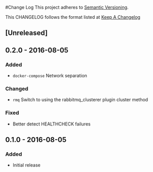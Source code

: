#Change Log
This project adheres to [Semantic Versioning](http://semver.org/).

This CHANGELOG follows the format listed at [Keep A Changelog](http://keepachangelog.com/)

## [Unreleased]

## 0.2.0 - 2016-08-05
### Added
- `docker-compose` Network separation

### Changed
- `rmq` Switch to using the rabbitmq_clusterer plugin cluster method

### Fixed
- Better detect HEALTHCHECK failures

## 0.1.0 - 2016-08-05
### Added
- Initial release

